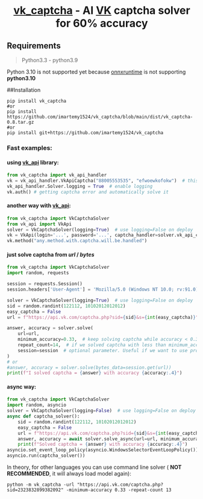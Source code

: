 <h1 align="center">
<a href="https://github.com/imartemy1524/vk_captcha">vk_captcha</a> 
- AI <a href="vk.com/dev">VK</a> captcha solver for <b>60%</b> accuracy</h1>
<h2>Requirements</h2>
<blockquote>Python3.3 - python3.9</blockquote>
Python 3.10 is not supported yet because 
<a href="https://pypi.org/project/onnxruntime/">onnxruntime</a> 
is not supporting <b>python3.10</b>

##Installation
```commandline
pip install vk_captcha
#or
pip install https://github.com/imartemy1524/vk_captcha/blob/main/dist/vk_captcha-0.8.tar.gz
#or
pip install git+https://github.com/imartemy1524/vk_captcha
```


### Fast examples:</h3>
#### using [vk_api](https://github.com/python273/vk_api) library:
```python
from vk_captcha import vk_api_handler
vk = vk_api_handler.VkApiCaptcha("88005553535", "efwoewkofokw")  # this login will create captcha
vk_api_handler.Solver.logging = True  # enable logging
vk.auth() # getting captcha error and automatically solve it
```
#### another way with [vk_api](https://github.com/python273/vk_api):
```python
from vk_captcha import VkCaptchaSolver
from vk_api import VkApi
solver = VkCaptchaSolver(logging=True)  # use logging=False on deploy
vk = VkApi(login='...', password='...', captcha_handler=solver.vk_api_captcha_handler)
vk.method("any.method.with.captcha.will.be.handled")
```
#### just solve captcha from *url* / *bytes*
```python
from vk_captcha import VkCaptchaSolver
import random, requests

session = requests.Session()  
session.headers['User-Agent'] = 'Mozilla/5.0 (Windows NT 10.0; rv:91.0) Gecko/20100101 Firefox/91.0'

solver = VkCaptchaSolver(logging=True)  # use logging=False on deploy
sid = random.randint(122112, 10102012012012)
easy_captcha = False
url = f"https://api.vk.com/captcha.php?sid={sid}&s={int(easy_captcha)}"

answer, accuracy = solver.solve(
    url=url,
    minimum_accuracy=0.33,  # keep solving captcha while accuracy < 0.33
    repeat_count=14,  # if we solved captcha with less than minimum_accuracy, then retry repeat_count times
    session=session  # optional parameter. Useful if we want to use proxy or specific headers
)
# or
#answer, accuracy = solver.solve(bytes_data=session.get(url))
print(f"I solved captcha = {answer} with accuracy {accuracy:.4}")
```
#### async way:
```python
from vk_captcha import VkCaptchaSolver
import random, asyncio
solver = VkCaptchaSolver(logging=False)  # use logging=False on deploy
async def captcha_solver():
    sid = random.randint(122112, 10102012012012)
    easy_captcha = False
    url = f"https://api.vk.com/captcha.php?sid={sid}&s={int(easy_captcha)}"
    answer, accuracy = await solver.solve_async(url=url, minimum_accuracy=0.4, repeat_count=10)
    print(f"Solved captcha = {answer} with accuracy {accuracy:.4}")
asyncio.set_event_loop_policy(asyncio.WindowsSelectorEventLoopPolicy())
asyncio.run(captcha_solver())
```

In theory, for other languages you can use command line solver ( **NOT RECOMMENDED**, it will always load model again):
```commandline
python -m vk_captcha -url "https://api.vk.com/captcha.php?sid=2323832899382092" -minimum-accuracy 0.33 -repeat-count 13
```
